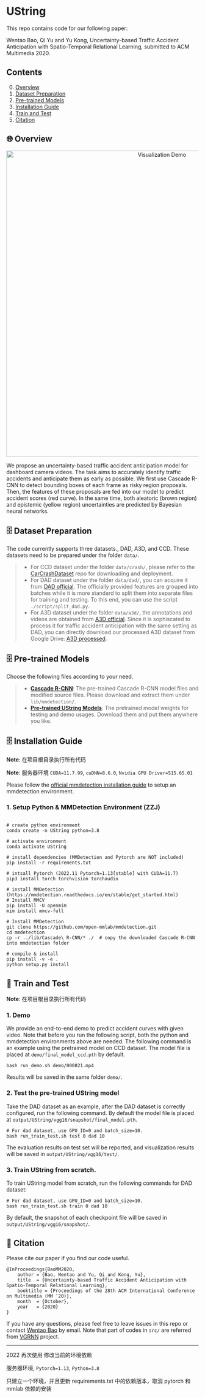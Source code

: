 # UString
This repo contains code for our following paper:

Wentao Bao, Qi Yu and Yu Kong, Uncertainty-based Traffic Accident Anticipation with Spatio-Temporal Relational Learning, submitted to ACM Multimedia 2020.

## Contents
0. [Overview](#overview)
0. [Dataset Preparation](#dataset)
0. [Pre-trained Models](#models)
0. [Installation Guide](#install)
0. [Train and Test](#traintest)
0. [Citation](#citation)

<a name="overview"></a>
## :globe_with_meridians:  Overview 
<div align=center>
  <img src="demo/000821_vis.gif" alt="Visualization Demo" width="800"/>
</div>

We propose an uncertainty-based traffic accident anticipation model for dashboard camera videos. The task aims to accurately identify traffic accidents and anticipate them as early as possible. We first use Cascade R-CNN to detect bounding boxes of each frame as risky region proposals. Then, the features of these proposals are fed into our model to predict accident scores (red curve). In the same time, both aleatoric (brown region) and epistemic (yellow region) uncertainties are predicted by Bayesian neural networks.

<a name="dataset"></a>
## :file_cabinet:  Dataset Preparation

The code currently supports three datasets., DAD, A3D, and CCD. These datasets need to be prepared under the folder `data/`. 

> * For CCD dataset under the folder `data/crash/`, please refer to the [CarCrashDataset](https://github.com/Cogito2012/CarCrashDataset) repo for downloading and deployment. 
> * For DAD dataset under the folder `data/dad/`, you can acquire it from [DAD official](https://github.com/smallcorgi/Anticipating-Accidents). The officially provided features are grouped into batches while it is more standard to split them into separate files for training and testing. To this end, you can use the script `./script/split_dad.py`. 
> * For A3D dataset under the folder `data/a3d/`, the annotations and videos are obtained from [A3D official](https://github.com/MoonBlvd/tad-IROS2019). Since it is sophiscated to process it for traffic accident anticipation with the same setting as DAD, you can directly download our processed A3D dataset from Google Drive: [A3D processed](https://drive.google.com/drive/folders/1loK_Cr1UHZGJpetUIQCSI3NlBQWynK3v?usp=sharing).

<a name="models"></a>
## :file_cabinet:  Pre-trained Models

Choose the following files according to your need.

> * [**Cascade R-CNN**](https://drive.google.com/drive/folders/1fbjKrzgXv_FobuIAS37k9beCkxYzVavi?usp=sharing): The pre-trained Cascade R-CNN model files and modified source files. Please download and extract them under `lib/mmdetection/`.
> * [**Pre-trained UString Models**](https://drive.google.com/drive/folders/1yUJnxwDtn2JGDOf_weVMDOwywdkWULG2?usp=sharing): The pretrained model weights for testing and demo usages. Download them and put them anywhere you like.

<a name="install"></a>
## :file_cabinet: Installation Guide

**Note**: 在项目根目录执行所有代码

**Note**: 服务器环境 `CUDA=11.7.99`, `cuDNN=8.6.0`, `Nvidia GPU Driver=515.65.01`

Please follow the [official mmdetection installation guide](https://mmdetection.readthedocs.io/en/stable/get_started.html) to setup an mmdetection environment.

### 1. Setup Python & MMDetection Environment (ZZJ)

```shell

# create python environment
conda create -n UString python=3.8

# activate environment
conda activate UString

# install dependencies (MMDetection and Pytorch are NOT included)
pip install -r requirements.txt

# intsall Pytorch (2022.11 Pytorch=1.13[stable] with CUDA=11.7)
pip3 install torch torchvision torchaudio

# install MMDetection (https://mmdetection.readthedocs.io/en/stable/get_started.html)
# Install MMCV
pip install -U openmim
mim install mmcv-full

# Install MMDetection
git clone https://github.com/open-mmlab/mmdetection.git
cd mmdetection
cp -r ../lib/Cascade\ R-CNN/* ./  # copy the downloaded Cascade R-CNN into mmdetection folder

# compile & install
pip install -v -e .
python setup.py install

```

<a name="traintest"></a>
## :rocket: Train and Test

**Note**: 在项目根目录执行所有代码

### 1. Demo

We provide an end-to-end demo to predict accident curves with given video. Note that before you run the following script, both the python and mmdetection environments above are needed. The following command is an example using the pretrained model on CCD dataset. The model file is placed at `demo/final_model_ccd.pth` by default.

```shell
bash run_demo.sh demo/000821.mp4
```
Results will be saved in the same folder `demo/`.

### 2. Test the pre-trained UString model

Take the DAD dataset as an example, after the DAD dataset is correctly configured, run the following command. By default the model file is placed at `output/UString/vgg16/snapshot/final_model.pth`.
```shell
# For dad dataset, use GPU_ID=0 and batch_size=10.
bash run_train_test.sh test 0 dad 10
```
The evaluation results on test set will be reported, and visualization results will be saved in `output/UString/vgg16/test/`.

### 3. Train UString from scratch.

To train UString model from scratch, run the following commands for DAD dataset:
```shell
# For dad dataset, use GPU_ID=0 and batch_size=10.
bash run_train_test.sh train 0 dad 10
```
By default, the snapshot of each checkpoint file will be saved in `output/UString/vgg16/snapshot/`.


<a name="citation"></a>
## :bookmark_tabs:  Citation

Please cite our paper if you find our code useful.

```
@InProceedings{BaoMM2020,
    author = {Bao, Wentao and Yu, Qi and Kong, Yu},
    title  = {Uncertainty-based Traffic Accident Anticipation with Spatio-Temporal Relational Learning},
    booktitle = {Proceedings of the 28th ACM International Conference on Multimedia (MM ’20)},
    month  = {October},
    year   = {2020}
}
```

If you have any questions, please feel free to leave issues in this repo or contact [Wentao Bao](mailto:wb6219@rit.edu) by email. Note that part of codes in `src/` are referred from [VGRNN](https://github.com/VGraphRNN/VGRNN) project.

---

2022 再次使用 修改当前的环境依赖

服务器环境, `Pytorch=1.13`, `Python=3.8`

只建立一个环境，并且更新 requirements.txt 中的依赖版本，取消 pytorch 和 mmlab 依赖的安装


